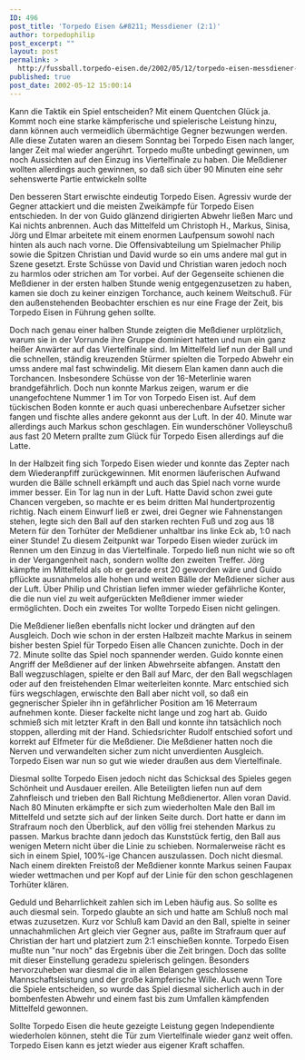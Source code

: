 ```yaml
---
ID: 496
post_title: 'Torpedo Eisen &#8211; Messdiener (2:1)'
author: torpedophilip
post_excerpt: ""
layout: post
permalink: >
  http://fussball.torpedo-eisen.de/2002/05/12/torpedo-eisen-messdiener-21/
published: true
post_date: 2002-05-12 15:00:14
---
```

Kann die Taktik ein Spiel entscheiden? Mit einem Quentchen Glück ja. Kommt noch eine starke kämpferische und spielerische Leistung hinzu, dann können auch vermeidlich übermächtige Gegner bezwungen werden. Alle diese Zutaten waren an diesem Sonntag bei Torpedo Eisen nach langer, langer Zeit mal wieder angerührt. Torpedo mußte unbedingt gewinnen, um noch Aussichten auf den Einzug ins Viertelfinale zu haben. Die Meßdiener wollten allerdings auch gewinnen, so daß sich über 90 Minuten eine sehr sehenswerte Partie entwickeln sollte

Den besseren Start erwischte eindeutig Torpedo Eisen. Agressiv wurde der Gegner attackiert und die meisten Zweikämpfe für Torpedo Eisen entschieden. In der von Guido glänzend dirigierten Abwehr ließen Marc und Kai nichts anbrennen. Auch das Mittelfeld um Christoph H., Markus, Sinisa, Jörg und Elmar arbeitete mit einem enormen Laufpensum sowohl nach hinten als auch nach vorne. Die Offensivabteilung um Spielmacher Philip sowie die Spitzen Christian und David wurde so ein ums andere mal gut in Szene gesetzt. Erste Schüsse von David und Christian waren jedoch noch zu harmlos oder strichen am Tor vorbei. Auf der Gegenseite schienen die Meßdiener in der ersten halben Stunde wenig entgegenzusetzen zu haben, kamen sie doch zu keiner einzigen Torchance, auch keinem Weitschuß. Für den außenstehenden Beobachter erschien es nur eine Frage der Zeit, bis Torpedo Eisen in Führung gehen sollte.

Doch nach genau einer halben Stunde zeigten die Meßdiener urplötzlich, warum sie in der Vorrunde ihre Gruppe dominiert hatten und nun ein ganz heißer Anwärter auf das Viertelfinale sind. Im Mittelfeld lief nun der Ball und die schnellen, ständig kreuzenden Stürmer spielten die Torpedo Abwehr ein umss andere mal fast schwindelig. Mit diesem Elan kamen dann auch die Torchancen. Insbesondere Schüsse von der 16-Meterlinie waren brandgefährlich. Doch nun konnte Markus zeigen, warum er die unangefochtene Nummer 1 im Tor von Torpedo Eisen ist. Auf dem tückischen Boden konnte er auch quasi unberechenbare Aufsetzer sicher fangen und fischte alles andere gekonnt aus der Luft. In der 40. Minute war allerdings auch Markus schon geschlagen. Ein wunderschöner Volleyschuß aus fast 20 Metern prallte zum Glück für Torpedo Eisen allerdings auf die Latte.

In der Halbzeit fing sich Torpedo Eisen wieder und konnte das Zepter nach dem Wiederanpfiff zurückgewinnen. Mit enormen läuferischen Aufwand wurden die Bälle schnell erkämpft und auch das Spiel nach vorne wurde immer besser. Ein Tor lag nun in der Luft. Hatte David schon zwei gute Chancen vergeben, so machte er es beim dritten Mal hundertprozentig richtig. Nach einem Einwurf ließ er zwei, drei Gegner wie Fahnenstangen stehen, legte sich den Ball auf den starken rechten Fuß und zog aus 18 Metern für den Torhüter der Meßdiener unhaltbar ins linke Eck ab, 1:0 nach einer Stunde! Zu diesem Zeitpunkt war Torpedo Eisen wieder zurück im Rennen um den Einzug in das Viertelfinale. Torpedo ließ nun nicht wie so oft in der Vergangenheit nach, sondern wollte den zweiten Treffer. Jörg kämpfte im Mittelfeld als ob er gerade erst 20 geworden wäre und Guido pflückte ausnahmelos alle hohen und weiten Bälle der Meßdiener sicher aus der Luft. Über Philip und Christian liefen immer wieder gefährliche Konter, die die nun viel zu weit aufgerückten Meßdiener immer wieder ermöglichten. Doch ein zweites Tor wollte Torpedo Eisen nicht gelingen.

Die Meßdiener ließen ebenfalls nicht locker und drängten auf den Ausgleich. Doch wie schon in der ersten Halbzeit machte Markus in seinem bisher besten Spiel für Torpedo Eisen alle Chancen zunichte. Doch in der 72. Minute sollte das Spiel noch spannender werden. Guido konnte einen Angriff der Meßdiener auf der linken Abwehrseite abfangen. Anstatt den Ball wegzuschlagen, spielte er den Ball auf Marc, der den Ball wegschlagen oder auf den freistehenden Elmar weiterleiten konnte. Marc entschied sich fürs wegschlagen, erwischte den Ball aber nicht voll, so daß ein gegnerischer Spieler ihn in gefährlicher Position am 16 Meterraum aufnehmen konte. Dieser fackelte nicht lange und zog hart ab. Guido schmieß sich mit letzter Kraft in den Ball und konnte ihn tatsächlich noch stoppen, allerding mit der Hand. Schiedsrichter Rudolf entschied sofort und korrekt auf Elfmeter für die Meßdiener. Die Meßdiener hatten noch die Nerven und verwandelten sicher zum nicht unverdienten Ausgleich. Torpedo Eisen war nun so gut wie wieder draußen aus dem Viertelfinale.

Diesmal sollte Torpedo Eisen jedoch nicht das Schicksal des Spieles gegen Schönheit und Ausdauer ereilen. Alle Beteiligten liefen nun auf dem Zahnfleisch und trieben den Ball Richtung Meßdienertor. Allen voran David. Nach 80 Minuten erkämpfte er sich zum wiederholten Male den Ball im Mittelfeld und setzte sich auf der linken Seite durch. Dort hatte er dann im Strafraum noch den Überblick, auf den völlig frei stehenden Markus zu passen. Markus brachte dann jedoch das Kunststück fertig, den Ball aus wenigen Metern nicht über die Linie zu schieben. Normalerweise rächt es sich in einem Spiel, 100%-ige Chancen auszulassen. Doch nicht diesmal. Nach einem direkten Freistoß der Meßdiener konnte Markus seinen Faupax wieder wettmachen und per Kopf auf der Linie für den schon geschlagenen Torhüter klären.

Geduld und Beharrlichkeit zahlen sich im Leben häufig aus. So sollte es auch diesmal sein. Torpedo glaubte an sich und hatte am Schluß noch mal etwas zuzusetzen. Kurz vor Schluß kam David an den Ball, spielte in seiner unnachahmlichen Art gleich vier Gegner aus, paßte im Strafraum quer auf Christian der hart und platziert zum 2:1 einschießen konnte. Torpedo Eisen mußte nun "nur noch" das Ergebnis über die Zeit bringen. Doch das sollte mit dieser Einstellung geradezu spielerisch gelingen. Besonders hervorzuheben war diesmal die in allen Belangen geschlossene Mannschaftsleistung und der große kämpferische Wille. Auch wenn Tore die Spiele entscheiden, so wurde das Spiel diesmal sicherlich auch in der bombenfesten Abwehr und einem fast bis zum Umfallen kämpfenden Mittelfeld gewonnen.

Sollte Torpedo Eisen die heute gezeigte Leistung gegen Independiente wiederholen können, steht die Tür zum Viertelfinale wieder ganz weit offen. Torpedo Eisen kann es jetzt wieder aus eigener Kraft schaffen.